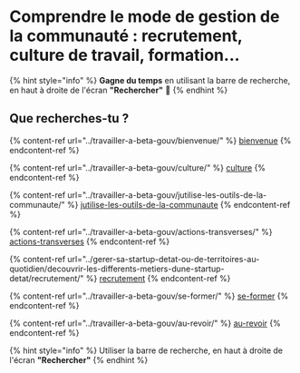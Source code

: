 # Comprendre le mode de gestion de la communauté : recrutement, culture de travail, formation...

{% hint style="info" %}
**Gagne du temps** en utilisant la barre de recherche, en haut à droite de l'écran **"Rechercher"** 🔎
{% endhint %}

## Que recherches-tu ?

{% content-ref url="../travailler-a-beta-gouv/bienvenue/" %}
[bienvenue](../travailler-a-beta-gouv/bienvenue/)
{% endcontent-ref %}

{% content-ref url="../travailler-a-beta-gouv/culture/" %}
[culture](../travailler-a-beta-gouv/culture/)
{% endcontent-ref %}

{% content-ref url="../travailler-a-beta-gouv/jutilise-les-outils-de-la-communaute/" %}
[jutilise-les-outils-de-la-communaute](../travailler-a-beta-gouv/jutilise-les-outils-de-la-communaute/)
{% endcontent-ref %}

{% content-ref url="../travailler-a-beta-gouv/actions-transverses/" %}
[actions-transverses](../travailler-a-beta-gouv/actions-transverses/)
{% endcontent-ref %}

{% content-ref url="../gerer-sa-startup-detat-ou-de-territoires-au-quotidien/decouvrir-les-differents-metiers-dune-startup-detat/recrutement/" %}
[recrutement](../gerer-sa-startup-detat-ou-de-territoires-au-quotidien/decouvrir-les-differents-metiers-dune-startup-detat/recrutement/)
{% endcontent-ref %}

{% content-ref url="../travailler-a-beta-gouv/se-former/" %}
[se-former](../travailler-a-beta-gouv/se-former/)
{% endcontent-ref %}

{% content-ref url="../travailler-a-beta-gouv/au-revoir/" %}
[au-revoir](../travailler-a-beta-gouv/au-revoir/)
{% endcontent-ref %}

{% hint style="info" %}
Utiliser la barre de recherche, en haut à droite de l'écran **"Rechercher"**
{% endhint %}

##

